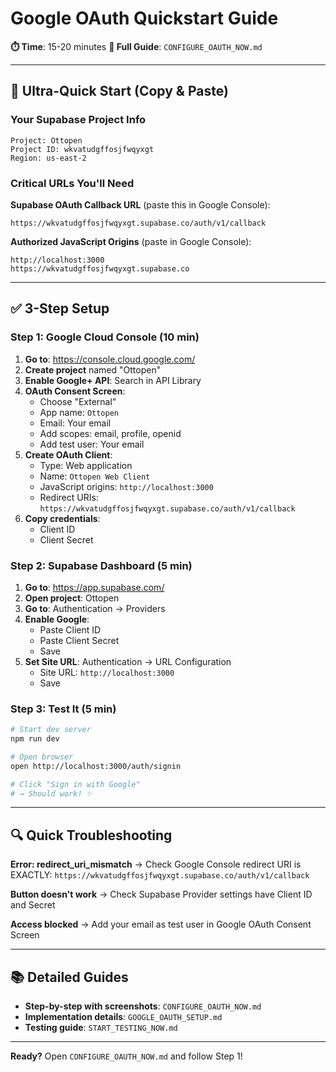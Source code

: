 # Google OAuth Quickstart Guide

**⏱️ Time**: 15-20 minutes
**📖 Full Guide**: `CONFIGURE_OAUTH_NOW.md`

---

## 🚀 Ultra-Quick Start (Copy & Paste)

### Your Supabase Project Info

```
Project: Ottopen
Project ID: wkvatudgffosjfwqyxgt
Region: us-east-2
```

### Critical URLs You'll Need

**Supabase OAuth Callback URL** (paste this in Google Console):

```
https://wkvatudgffosjfwqyxgt.supabase.co/auth/v1/callback
```

**Authorized JavaScript Origins** (paste in Google Console):

```
http://localhost:3000
https://wkvatudgffosjfwqyxgt.supabase.co
```

---

## ✅ 3-Step Setup

### Step 1: Google Cloud Console (10 min)

1. **Go to**: https://console.cloud.google.com/
2. **Create project** named "Ottopen"
3. **Enable Google+ API**: Search in API Library
4. **OAuth Consent Screen**:
   - Choose "External"
   - App name: `Ottopen`
   - Email: Your email
   - Add scopes: email, profile, openid
   - Add test user: Your email
5. **Create OAuth Client**:
   - Type: Web application
   - Name: `Ottopen Web Client`
   - JavaScript origins: `http://localhost:3000`
   - Redirect URIs: `https://wkvatudgffosjfwqyxgt.supabase.co/auth/v1/callback`
6. **Copy credentials**:
   - Client ID
   - Client Secret

### Step 2: Supabase Dashboard (5 min)

1. **Go to**: https://app.supabase.com/
2. **Open project**: Ottopen
3. **Go to**: Authentication → Providers
4. **Enable Google**:
   - Paste Client ID
   - Paste Client Secret
   - Save
5. **Set Site URL**: Authentication → URL Configuration
   - Site URL: `http://localhost:3000`
   - Save

### Step 3: Test It (5 min)

```bash
# Start dev server
npm run dev

# Open browser
open http://localhost:3000/auth/signin

# Click "Sign in with Google"
# → Should work! ✨
```

---

## 🔍 Quick Troubleshooting

**Error: redirect_uri_mismatch**
→ Check Google Console redirect URI is EXACTLY: `https://wkvatudgffosjfwqyxgt.supabase.co/auth/v1/callback`

**Button doesn't work**
→ Check Supabase Provider settings have Client ID and Secret

**Access blocked**
→ Add your email as test user in Google OAuth Consent Screen

---

## 📚 Detailed Guides

- **Step-by-step with screenshots**: `CONFIGURE_OAUTH_NOW.md`
- **Implementation details**: `GOOGLE_OAUTH_SETUP.md`
- **Testing guide**: `START_TESTING_NOW.md`

---

**Ready?** Open `CONFIGURE_OAUTH_NOW.md` and follow Step 1!
